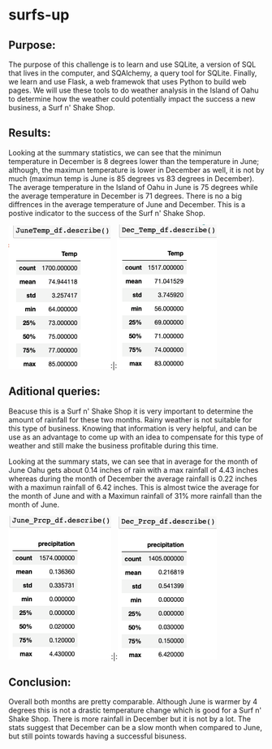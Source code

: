 # surfs-up
## Purpose:

The purpose of this challenge is to learn and use SQLite, a version of SQL that lives in the computer, and SQAlchemy, a query tool for SQLite. Finally, we learn and use Flask, a web framewok that uses Python to build web pages. We will use these tools to do weather analysis in the Island of Oahu to determine how the weather could potentially impact the success a new business, a Surf n' Shake Shop. 

## Results:

Looking at the summary statistics, we can see that the minimun temperature in December is 8 degrees lower than the temperature in June; although, the maximun temperature is lower in December as well, it is not by much (maximun temp is June is 85 degrees vs 83 degrees in December).
The average temperature in the Island of Oahu in June is 75 degrees while the average temperature in December is 71 degrees. There is no a big diffrences in the average temperature of June and December. This is a postive indicator to the success of the Surf n' Shake Shop.

![JuneTemps.png](https://github.com/LucyPill/surfs-up/blob/main/Resources/JuneTemps.png):|:![Dec_Temps.png](https://github.com/LucyPill/surfs-up/blob/main/Resources/Dec_Temps.png)


## Aditional queries:
Beacuse this is a Surf n' Shake Shop it is very important to determine the amount of rainfall for these two months. Rainy weather is not suitable for this type of business. Knowing that information is very helpful, and can be use as an advantage to come up with an idea to compensate for this type of weather and still make the business profitable during this time.

Looking at the summary stats, we can see that in average for the month of June Oahu gets about 0.14 inches of rain with a max rainfall of 4.43 inches whereas during the month of December the average rainfall is 0.22 inches with a maximun rainfall of 6.42 inches. This is almost twice the average for the month of June and with a Maximun rainfall of 31% more rainfall than the month of June.



![June_Prcp.png](https://github.com/LucyPill/surfs-up/blob/main/Resources/June_Prcp.png):|:![Dec_Prcp.png](https://github.com/LucyPill/surfs-up/blob/main/Resources/Dec_Prcp.png)


## Conclusion:
Overall both months are pretty comparable. Although June is warmer by 4 degrees this is not a drastic temperature change which is good for a Surf n' Shake Shop. There is more rainfall in December but it is not by a lot. The stats suggest that December can be a slow month when compared to June, but still points towards having a successful bisuness.
